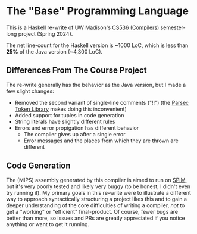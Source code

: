 # The "Base" Programming Language

This is a Haskell re-write of UW Madison's [CS536 (Compilers)](https://pages.cs.wisc.edu/~hasti/cs536/) semester-long project (Spring 2024).

The net line-count for the Haskell version is ~1000 LoC, which is less than **25%** of the Java version (~4,300 LoC).

## Differences From The Course Project

The re-write generally has the behavior as the Java version, but I made a few slight changes:

- Removed the second variant of single-line comments ("!!") (the [Parsec Token Library](https://hackage.haskell.org/package/parsec-3.1.17.0/docs/Text-Parsec-Token.html) makes doing this inconvenient)
- Added support for tuples in code generation
- String literals have slightly different rules
- Errors and error propigation has different behavior
    - The compiler gives up after a single error
    - Error messages and the places from which they are thrown are different

## Code Generation

The (MIPS) assembly generated by this compiler is aimed to run on [SPIM](https://en.wikipedia.org/wiki/SPIM), but it's very poorly tested and likely very buggy (to be honest, I didn't even try running it).
My primary goals in this re-write were to illustrate a different way to approach syntactically structuring a project likes this and to gain a deeper understanding of the core difficulties of writing a compiler, *not* to get a "working" or "efficient" final-product.
Of course, fewer bugs are better than more, so issues and PRs are greatly appreciated if you notice anything or want to get it running.
